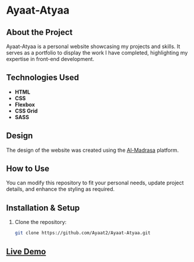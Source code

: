 # Ayaat-Atyaa

## About the Project
Ayaat-Atyaa is a personal website showcasing my projects and skills. It serves as a portfolio to display the work I have completed, highlighting my expertise in front-end development.

## Technologies Used
- **HTML**  
- **CSS**  
- **Flexbox**  
- **CSS Grid**  
- **SASS**  

## Design
The design of the website was created using the [Al-Madrasa](https://almadrasa.com) platform.

## How to Use
You can modify this repository to fit your personal needs, update project details, and enhance the styling as required.

## Installation & Setup
1. Clone the repository:  
   ```bash
   git clone https://github.com/Ayaat2/Ayaat-Atyaa.git
   ```
## [Live Demo](https://ayaat2.github.io/Ayaat-Atyaa/) 
